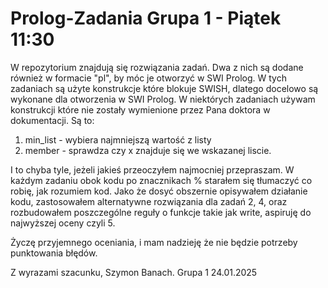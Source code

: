 # Prolog-Zadania Grupa 1 - Piątek 11:30
W repozytorium znajdują się rozwiązania zadań. Dwa z nich są dodane również w formacie "pl", by móc je otworzyć w SWI Prolog. W tych zadaniach są użyte konstrukcje które blokuje SWISH, dlatego docelowo są wykonane dla otworzenia w SWI Prolog.
W niektórych zadaniach używam konstrukcji które nie zostały wymienione przez Pana doktora w dokumentacji. Są to:
  1. min_list - wybiera najmniejszą wartość z listy
  2. member - sprawdza czy x znajduje się we wskazanej liscie.

I to chyba tyle, jeżeli jakieś przeoczyłem najmocniej przepraszam.
W każdym zadaniu obok kodu po znacznikach % starałem się tłumaczyć co robię, jak rozumiem kod.
Jako że dosyć obszernie opisywałem działanie kodu, zastosowałem alternatywne rozwiązania dla zadań 2, 4, oraz rozbudowałem poszczególne reguły o funkcje takie jak write, aspiruję do najwyższej oceny czyli 5.

Życzę przyjemnego oceniania, i mam nadzieję że nie będzie potrzeby punktowania błędów.

Z wyrazami szacunku,
Szymon Banach.
Grupa 1
24.01.2025
